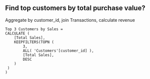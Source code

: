 ## Find top customers by total purchase value?

Aggregate by customer_id, join Transactions, calculate revenue

```
Top 3 Customers by Sales = 
CALCULATE (
    [Total Sales],
    KEEPFILTERS(TOPN (
        3,
        ALL( 'Customers'[customer_id] ),
        [Total Sales],
        DESC
    )
 )
)
```
